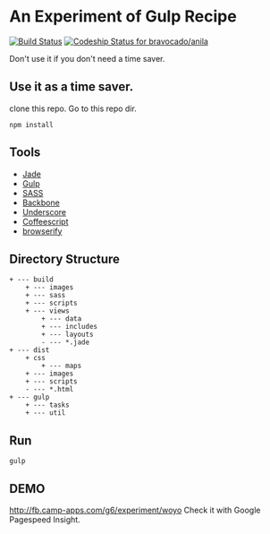 # An Experiment of Gulp Recipe

[![Build Status](https://travis-ci.org/bravocado/brv-gulp-recipe.svg?branch=master)](https://travis-ci.org/bravocado/brv-gulp-recipe)
[ ![Codeship Status for bravocado/anila](https://www.codeship.io/projects/66ef3830-3c4f-0132-eaa1-769cac91126e/status)](https://www.codeship.io/projects/42939)


Don't use it if you don't need a time saver.

## Use it as a time saver.

clone this repo. Go to this repo dir.

`npm install`

## Tools
- [Jade](http://jade-lang.com/)
- [Gulp](http://gulpjs.com/)
- [SASS](http://sass-lang.com/)
- [Backbone](http://backbonejs.org/)
- [Underscore](http://underscorejs.org/)
- [Coffeescript](http://coffeescript.org/)
- [browserify](http://browserify.org/)

## Directory Structure

```
+ --- build
	+ --- images
	+ --- sass
	+ --- scripts
	+ --- views
		+ --- data
		+ --- includes
		+ --- layouts
		- --- *.jade
+ --- dist
	+ css
		+ --- maps
	+ --- images
	+ --- scripts
	- --- *.html
+ --- gulp
	+ --- tasks
	+ --- util
```


## Run

`gulp`


## DEMO

http://fb.camp-apps.com/g6/experiment/woyo
Check it with Google Pagespeed Insight.